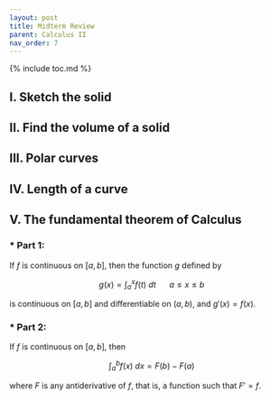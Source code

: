 ```yaml
---
layout: post
title: Midterm Review
parent: Calculus II
nav_order: 7
---
```


{% include toc.md %}

## I. Sketch the solid

## II. Find the volume of a solid

## III. Polar curves

## IV. Length of a curve

## V. The fundamental theorem of Calculus

### * Part 1:

If $f$ is continuous on $[a,b]$, then the function $g$ defined by
   
$$
g(x)=\int_a^x f(t) \ dt \ \ \ \ \ \ a \leq x \leq b
$$

is continuous on $[a,b]$ and differentiable on $(a,b)$, and $g'(x)=f(x)$.

### * Part 2:

If $f$ is continuous on $[a,b]$, then

$$
\int_a^b f(x) \ dx = F(b)-F(a)
$$

where $F$ is any antiderivative of $f$, that is, a function such that $F'=f$.